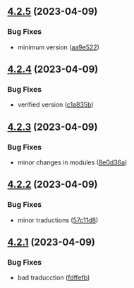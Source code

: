 ## [4.2.5](https://github.com/allnnde/pf2e-esp-translation/compare/v4.2.4...v4.2.5) (2023-04-09)


### Bug Fixes

* minimum version ([aa9e522](https://github.com/allnnde/pf2e-esp-translation/commit/aa9e52217e7ab4efb1f7b6ec9c87055b9744f348))



## [4.2.4](https://github.com/allnnde/pf2e-esp-translation/compare/v4.2.3...v4.2.4) (2023-04-09)


### Bug Fixes

* verified version ([c1a835b](https://github.com/allnnde/pf2e-esp-translation/commit/c1a835b2dd9fb4127479947aa8aec5a6d4448d17))



## [4.2.3](https://github.com/allnnde/pf2e-esp-translation/compare/v4.2.2...v4.2.3) (2023-04-09)


### Bug Fixes

* minor changes in modules ([8e0d36a](https://github.com/allnnde/pf2e-esp-translation/commit/8e0d36a23f7e9124305f0d744eae24d43bfe8a02))



## [4.2.2](https://github.com/allnnde/pf2e-esp-translation/compare/v4.2.1...v4.2.2) (2023-04-09)


### Bug Fixes

* minor traductions ([57c11d8](https://github.com/allnnde/pf2e-esp-translation/commit/57c11d87566d2515c535ec87ac72a9dabbe25fd4))



## [4.2.1](https://github.com/allnnde/pf2e-esp-translation/compare/v4.2.0...v4.2.1) (2023-04-09)


### Bug Fixes

* bad traducction ([fdffefb](https://github.com/allnnde/pf2e-esp-translation/commit/fdffefb2917dcbf31fd9e1623e740779151e30ad))



